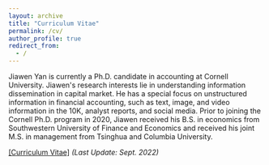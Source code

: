 ```yaml
---
layout: archive
title: "Curriculum Vitae"
permalink: /cv/
author_profile: true
redirect_from:
  - /
---
```


Jiawen Yan is currently a Ph.D. candidate in accounting at Cornell University. Jiawen's research interests lie in understanding information dissemination in capital market. He has a special focus on unstructured information in financial accounting, such as text, image, and video information in the 10K, analyst reports, and social media. Prior to joining the Cornell Ph.D. program in 2020, Jiawen received his B.S. in economics from Southwestern University of Finance and Economics and received his joint M.S. in management from Tsinghua and Columbia University.

[[Curriculum Vitae]](http://charlesyan1.github.io/files/CV/Jiawen_Yan_CV_Sept_2022.pdf) *(Last Update: Sept. 2022)* 




